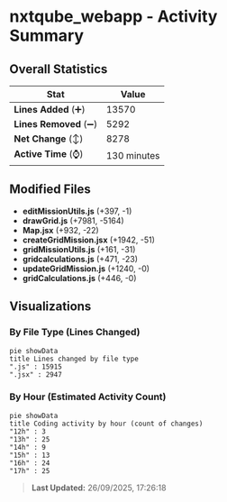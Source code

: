 # nxtqube_webapp - Activity Summary 

## Overall Statistics

| Stat                   | Value                                                             |
| ---------------------- | ----------------------------------------------------------------- |
| **Lines Added** (➕)   | 13570                                          |
| **Lines Removed** (➖) | 5292                                        |
| **Net Change** (↕)    | 8278                |
| **Active Time** (⌚)   | 130 minutes |


## Modified Files
- **editMissionUtils.js** (+397, -1)
- **drawGrid.js** (+7981, -5164)
- **Map.jsx** (+932, -22)
- **createGridMission.jsx** (+1942, -51)
- **gridMissionUtils.js** (+161, -31)
- **gridcalculations.js** (+471, -23)
- **updateGridMission.js** (+1240, -0)
- **gridCalculations.js** (+446, -0)

## Visualizations

### By File Type (Lines Changed)

```mermaid
pie showData
title Lines changed by file type
".js" : 15915
".jsx" : 2947
```

### By Hour (Estimated Activity Count)

```mermaid
pie showData
title Coding activity by hour (count of changes)
"12h" : 3
"13h" : 25
"14h" : 9
"15h" : 13
"16h" : 24
"17h" : 25
```


> **Last Updated:** 26/09/2025, 17:26:18